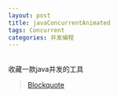 ```yaml
---
layout: post
title: javaConcurrentAnimated
tags: Concurrent
categories: 并发编程
---
```


<div class="toc"></div>

<br/>
收藏一款java并发的工具

> [Blockquote](http://sourceforge.net/projects/javaconcurrenta/)
